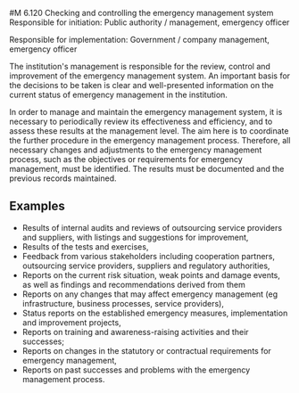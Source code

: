 #M 6.120 Checking and controlling the emergency management system
Responsible for initiation: Public authority / management, emergency officer

Responsible for implementation: Government / company management, emergency officer

The institution's management is responsible for the review, control and improvement of the emergency management system. An important basis for the decisions to be taken is clear and well-presented information on the current status of emergency management in the institution.

In order to manage and maintain the emergency management system, it is necessary to periodically review its effectiveness and efficiency, and to assess these results at the management level. The aim here is to coordinate the further procedure in the emergency management process. Therefore, all necessary changes and adjustments to the emergency management process, such as the objectives or requirements for emergency management, must be identified. The results must be documented and the previous records maintained.



## Examples 
* Results of internal audits and reviews of outsourcing service providers and suppliers, with listings and suggestions for improvement,
* Results of the tests and exercises,
* Feedback from various stakeholders including cooperation partners, outsourcing service providers, suppliers and regulatory authorities,
* Reports on the current risk situation, weak points and damage events, as well as findings and recommendations derived from them
* Reports on any changes that may affect emergency management (eg infrastructure, business processes, service providers),
* Status reports on the established emergency measures, implementation and improvement projects,
* Reports on training and awareness-raising activities and their successes;
* Reports on changes in the statutory or contractual requirements for emergency management,
* Reports on past successes and problems with the emergency management process.




